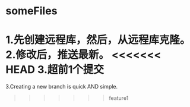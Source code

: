 # someFiles
1.先创建远程库，然后，从远程库克隆。
2.修改后，推送最新。
<<<<<<< HEAD
3.超前1个提交
=======
3.Creating a new branch is quick AND simple.
>>>>>>> feature1
